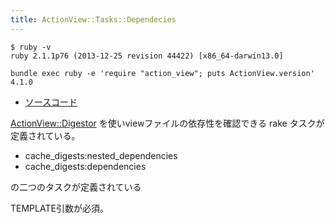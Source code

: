 ```yaml
---
title: ActionView::Tasks::Dependecies
---
```


```
$ ruby -v
ruby 2.1.1p76 (2013-12-25 revision 44422) [x86_64-darwin13.0]
```

```
bundle exec ruby -e 'require "action_view"; puts ActionView.version'
4.1.0
```

* [ソースコード](https://github.com/rails/rails/blob/v4.1.0/actionview/lib/action_view/tasks/dependencies.rake)

[ActionView::Digestor](/action_view/digester) を使いviewファイルの依存性を確認できる rake タスクが定義されている。

* cache_digests:nested_dependencies
* cache_digests:dependencies

の二つのタスクが定義されている

TEMPLATE引数が必須。
